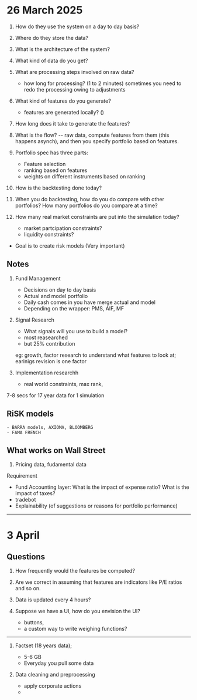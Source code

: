 # 26 March 2025

1. How do they use the system on a day to day basis?

2. Where do they store the data?

3. What is the architecture of the system?

4. What kind of data do you get?

5. What are processing steps involved on raw data?
    - how long for processing? (1 to 2 minutes)
    sometimes you need to redo the processing owing to adjustments

6. What kind of features do you generate?
    - features are generated locally? 
    ()

7. How long does it take to generate the features?

8. What is the flow? -- raw data, compute features from them (this happens asynch), and then you specify portfolio based on features.

9. Portfolio spec has three parts: 
    - Feature selection
    - ranking based on features
    - weights on different instruments based on ranking

10. How is the backtesting done today?

11. When you do backtesting, how do you do compare with other portfolios? How many portfolios do you compare at a time?

12. How many real market constraints are put into the simulation today?
    - market partcipation constraints?
    - liquidity constraints?


- Goal is to create risk models (Very important)



## Notes

1. Fund Management
    - Decisions on day to day basis
    -  Actual and model portfolio
    - Daily cash comes in you have merge actual and model
    - Depending on the wrapper: PMS, AIF, MF

2. Signal Research
    - What signals will you use to build a model?
    - most reasearched
    - but 25% contribution

    eg: growth, factor research to understand what features to look at; earinigs revision is one factor 

3. Implementation researchh
    - real world constraints, max rank, 

7-8 secs for 17 year data for 1 simulation

## RiSK models
    - BARRA models, AXIOMA, BLOOMBERG
    - FAMA FRENCH


## What works on Wall Street


1. Pricing data, fudamental data

Requirement 
- Fund Accounting layer: What is the impact of expense ratio? What is the impact of taxes?
- tradebot
- Explainability (of suggestions or reasons for portfolio performance)


--------------
# 3 April

## Questions
1. How frequently would the features be computed? 

2. Are we correct in assuming that features are indicators like P/E ratios and so on.

3. Data is updated every 4 hours?

4. Suppose we have a UI, how do you envision the UI?
    - buttons, 
    - a custom way to write weighing functions?


----
1. Factset (18 years data);
    -  5-6 GB 
    - Everyday you pull some data

2. Data cleaning and preprocessing
    -  apply corporate actions
    - 